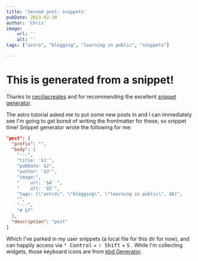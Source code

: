 ```yaml
---
title: 'Second post: snippets'
pubDate: 2023-02-20
author: 'Chris'
image:
    url: '' 
    alt: ''
tags: ["astro", "blogging", "learning in public", "snippets"]

---
```

# This is generated from a snippet!

Thanks to [ceciliacreates](https://dev.to/ceceliacreates/use-vs-code-snippets-to-generate-markdown-front-matter-fpc#:~:text=To%20open%20the%20snippets%20menu,the%20values%20for%20your%20file) and for recommending the excellent [snippet generator](https://snippet-generator.app/).

The astro tutorial asked me to put some new posts in and I can immediately see I'm going to get bored of writing the frontmatter for these, so snippet time! Snippet generator wrote the following for me:

```json
"post": {
  "prefix": "",
  "body": [
    "---",
    "title: '$1'",
    "pubDate: $2",
    "author: '$3'",
    "image:",
    "    url: '$4' ",
    "    alt: '$5'",
    "tags: [\"astro\", \"blogging\", \"learning in public\", $6]",
    "",
    "---",
    "# $7"
  ],
  "description": "post"
}
```

Which I've parked in my user snippets (a local file for this dir for now), and can happily access via <kbd>⌃ Control</kbd> + <kbd>⇧ Shift</kbd> + <kbd>S</kbd> .
While I'm collecting widgets, those keyboard icons are from [kbd Generator](https://kbd.hsuan.xyz/).